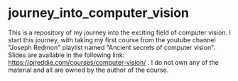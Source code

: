 # journey_into_computer_vision

This is a repository of my journey into the exciting field of computer vision. I start this journey, with taking my first course from the youtube channel "Joseph Redmon" playlist named "Ancient secrets of computer vision". Slides are available in the following link: https://pjreddie.com/courses/computer-vision/ . I do not own any of the material and all are owned by the author of the course. 
